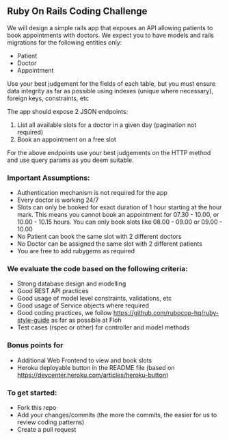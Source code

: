 ## Ruby On Rails Coding Challenge

We will design a simple rails app that exposes an API allowing patients to book appointments with doctors. We expect you to have models and rails migrations for the following entities only:
* Patient
* Doctor
* Appointment

Use your best judgement for the fields of each table, but you must ensure data integrity as far as possible using indexes (unique where necessary), foreign keys, constraints, etc

The app should expose 2 JSON endpoints:
1. List all available slots for a doctor in a given day (pagination not required)
2. Book an appointment on a free slot

For the above endpoints use your best judgements on the HTTP method and use query params as you deem suitable.

### Important Assumptions:

* Authentication mechanism is not required for the app
* Every doctor is working 24/7
* Slots can only be booked for exact duration of 1 hour starting at the hour mark. This means you cannot book an appointment for 07.30 - 10.00, or 10.00 - 10.15 hours. You can only book slots like 08.00 - 09.00 or 09.00 - 10.00
* No Patient can book the same slot with 2 different doctors
* No Doctor can be assigned the same slot with 2 different patients
* You are free to add rubygems as required

### We evaluate the code based on the following criteria:

* Strong database design and modelling
* Good REST API practices
* Good usage of model level constraints, validations, etc
* Good usage of Service objects where required
* Good coding practices, we follow https://github.com/rubocop-hq/ruby-style-guide as far as possible at Floh
* Test cases (rspec or other) for controller and model methods

### Bonus points for

* Additional Web Frontend to view and book slots
* Heroku deployable button in the README file (based on https://devcenter.heroku.com/articles/heroku-button)

### To get started:

* Fork this repo
* Add your changes/commits (the more the commits, the easier for us to review coding patterns)
* Create a pull request
